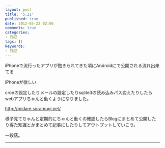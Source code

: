 ```yaml
---
layout: post
title: '5.21'
published: true
date: 2012-05-22 02:06
comments: true
categories:
- 日記
tags: []
keywords:
- 日記
---
```

iPhoneで流行ったアプリが飽きられてきた頃にAndroidにで公開される流れ出来てる

iPhoneが欲しい

cronの設定したりメールの設定したりsqlite3の読み込みパス変えたりしたらwebアプリちゃんと動くようになりました。

<a title="http://midare.soramugi.net/" href="http://midare.soramugi.net/">http://midare.soramugi.net/</a>

様子見てちゃんと定期的にちゃんと動くの確認したらBlogにまとめて公開したり得た知識とかまとめて記事にしたりしてアウトプットしていこう。

一段落。

---

